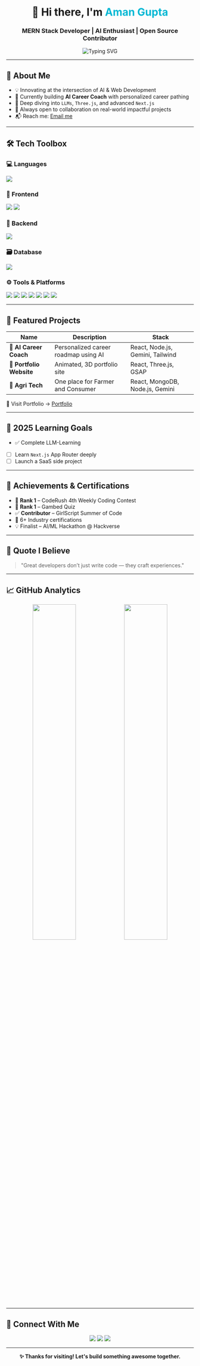 <h1 align="center">👋 Hi there, I'm <span style="color:#00B8D4">Aman Gupta</span></h1>
<h3 align="center">MERN Stack Developer | AI Enthusiast | Open Source Contributor</h3>

<p align="center">
  <img src="https://readme-typing-svg.demolab.com?font=Fira+Code&weight=500&size=22&duration=2000&pause=1000&center=true&vCenter=true&width=500&lines=Web+Developer+%7C+AI+Explorer;Building+AI+Career+Coach+Platforms;Open+Source+Contributor+%7C+Always+Learning" alt="Typing SVG" />
</p>

---

## 🚀 About Me

- 💡 Innovating at the intersection of AI & Web Development  
- 🔭 Currently building **AI Career Coach** with personalized career pathing  
- 🌱 Deep diving into `LLMs`, `Three.js`, and advanced `Next.js`  
- 🤝 Always open to collaboration on real-world impactful projects  
- 📬 Reach me: [Email me](mailto:ag0567688@gmail.com)

---

## 🛠 Tech Toolbox

### 💻 Languages
<p>
  <img src="https://skillicons.dev/icons?i=c,python" />
</p>

### 🎨 Frontend
<p>
  <img src="https://skillicons.dev/icons?i=html,css,js,react,tailwind,nextjs,threejs" />
  <img src="https://img.shields.io/badge/GSAP-88CE02?style=for-the-badge&logo=greensock&logoColor=white" />
</p>

### 🔧 Backend
<p>
  <img src="https://skillicons.dev/icons?i=nodejs,express" />
</p>

### 🗃️ Database
<p>
  <img src="https://skillicons.dev/icons?i=mysql,mongodb" />
</p>

### ⚙️ Tools & Platforms
<p>
  <img src="https://skillicons.dev/icons?i=git,github,vscode,postman" />
  <img src="https://img.shields.io/badge/MongoDB_Compass-47A248?style=for-the-badge&logo=mongodb&logoColor=white" />
  <img src="https://img.shields.io/badge/Cloudinary-3448C5?style=for-the-badge&logo=cloudinary&logoColor=white" />
  <img src="https://img.shields.io/badge/Render-46E3B7?style=for-the-badge&logo=render&logoColor=black" />
  <img src="https://img.shields.io/badge/Netlify-00C7B7?style=for-the-badge&logo=netlify&logoColor=white" />
  <img src="https://img.shields.io/badge/Nodemailer-E55829?style=for-the-badge&logoColor=white" />
  <img src="https://img.shields.io/badge/AI_Tools-000000?style=for-the-badge&logo=openai&logoColor=white" />
</p>

---

## 🌟 Featured Projects

| Name | Description | Stack |
|------|-------------|-------|
| 🧠 **AI Career Coach** | Personalized career roadmap using AI | React, Node.js, Gemini, Tailwind |
| 💼 **Portfolio Website** | Animated, 3D portfolio site | React, Three.js, GSAP |
| 📄 **Agri Tech** | One place for Farmer and Consumer | React, MongoDB, Node.js, Gemini |

🔗 Visit Portfolio → [Portfolio](https://guptaaman.netlify.app/)

---

## 🎯 2025 Learning Goals

- ✅ Complete LLM-Learning  
- [ ] Learn `Next.js` App Router deeply  
- [ ] Launch a SaaS side project    

---

## 🏅 Achievements & Certifications

- 🥇 **Rank 1** – CodeRush 4th Weekly Coding Contest 
- 🥇 **Rank 1** – Gambed Quiz  
- ✅ **Contributor** – GirlScript Summer of Code  
- 🧩 6+ Industry certifications  
- 💡 Finalist – AI/ML Hackathon @ Hackverse  

---

## 📌 Quote I Believe

> "Great developers don’t just write code — they craft experiences."

---

## 📈 GitHub Analytics

<p align="center">
  <img src="https://github-readme-stats.vercel.app/api?username=amangupta9454&show_icons=true&theme=transparent&hide_border=false&hide_title=false" width="48%" />
  <img src="https://github-readme-streak-stats.herokuapp.com/?user=amangupta9454&theme=transparent&hide_border=false" width="48%" />
</p>

---

## 🔗 Connect With Me

<p align="center">
  <a href="mailto:ag0567688@gmail.com"><img src="https://img.shields.io/badge/Email-D14836?style=for-the-badge&logo=gmail&logoColor=white" /></a>
  <a href="[https://linkedin.com/in/your-linkedin](https://www.linkedin.com/in/amangupta9454/)"><img src="https://img.shields.io/badge/LinkedIn-blue?style=for-the-badge&logo=linkedin&logoColor=white" /></a>
  <a href="https://guptaaman.netlify.app/"><img src="https://img.shields.io/badge/Twitter-1DA1F2?style=for-the-badge&logo=twitter&logoColor=white" /></a>
</p>

---

<p align="center"><b>✨ Thanks for visiting! Let's build something awesome together.</b></p>
